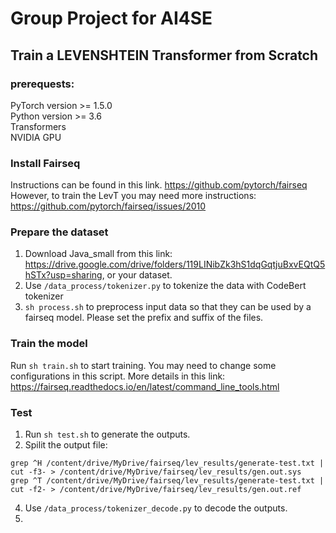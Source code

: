 # Group Project for AI4SE
## Train a LEVENSHTEIN Transformer from Scratch
### prerequests:
PyTorch version >= 1.5.0  
Python version >= 3.6  
Transformers  
NVIDIA GPU
### Install Fairseq
Instructions can be found in this link.
https://github.com/pytorch/fairseq  
However, to train the LevT you may need more instructions:
https://github.com/pytorch/fairseq/issues/2010  
### Prepare the dataset
1. Download Java_small from this link: https://drive.google.com/drive/folders/119LINibZk3hS1dqGqtjuBxvEQtQ5hSTx?usp=sharing, or your dataset.  
2. Use `/data_process/tokenizer.py` to tokenize the data with CodeBert tokenizer
3. `sh process.sh` to preprocess input data so that they can be used by a fairseq model. Please set the prefix and suffix of the files.
### Train the model
Run `sh train.sh` to start training. You may need to change some configurations in this script. More details in this link: https://fairseq.readthedocs.io/en/latest/command_line_tools.html  

### Test
1. Run `sh test.sh` to generate the outputs.
2. Spilit the output file:
 ```
grep ^H /content/drive/MyDrive/fairseq/lev_results/generate-test.txt | cut -f3- > /content/drive/MyDrive/fairseq/lev_results/gen.out.sys  
grep ^T /content/drive/MyDrive/fairseq/lev_results/generate-test.txt | cut -f2- > /content/drive/MyDrive/fairseq/lev_results/gen.out.ref
```
4. Use `/data_process/tokenizer_decode.py` to decode the outputs.
5. 
